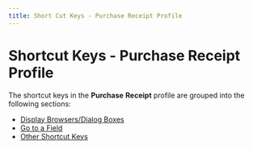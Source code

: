 ```yaml
---
title: Short Cut Keys - Purchase Receipt Profile
---
```


# Shortcut Keys - Purchase Receipt Profile


The shortcut keys in the **Purchase** **Receipt** profile are grouped into the following sections:

- [Display Browsers/Dialog Boxes]({{site.pp_baseurl}}/shortcut-keys/pur-docs/pr-profile/display_browsers_dialog_boxes_short_cut_keys_purchase_receipt_profile_purchase_content.html)
- [Go to a Field]({{site.pp_baseurl}}/shortcut-keys/pur-docs/pr-profile/go_to_a_field_short_cut_keys_purcahse_receipt_profile_purchase_content.html)
- [Other Shortcut Keys]({{site.pp_baseurl}}/shortcut-keys/pur-docs/pr-profile/other_short_cut_keys_short_cut_keys_purchase_receipt_profile_purchase_contents.html)


